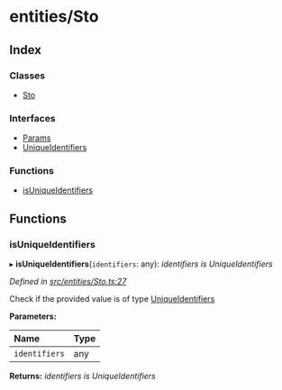# entities/Sto

## Index

### Classes

* [Sto]()

### Interfaces

* [Params]()
* [UniqueIdentifiers]()

### Functions

* [isUniqueIdentifiers](_entities_sto_.md#isuniqueidentifiers)

## Functions

### isUniqueIdentifiers

▸ **isUniqueIdentifiers**\(`identifiers`: any\): _identifiers is UniqueIdentifiers_

_Defined in_ [_src/entities/Sto.ts:27_](https://github.com/PolymathNetwork/polymath-sdk/blob/550676f/src/entities/Sto.ts#L27)

Check if the provided value is of type [UniqueIdentifiers]()

**Parameters:**

| Name | Type |
| :--- | :--- |
| `identifiers` | any |

**Returns:** _identifiers is UniqueIdentifiers_

